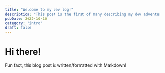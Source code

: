 ```yaml
---
title: "Welcome to my dev log!"
description: "This post is the first of many describing my dev adventures."
pubDate: 2025-10-20
category: "intro"
draft: false
---
```


# Hi there!

Fun fact, this blog post is written/formatted with Markdown!